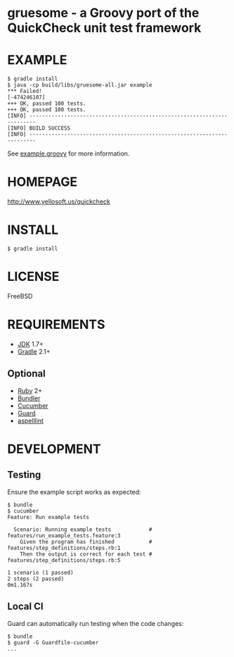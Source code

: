 # gruesome - a Groovy port of the QuickCheck unit test framework

# EXAMPLE

```
$ gradle install
$ java -cp build/libs/gruesome-all.jar example
*** Failed!
[-474246107]
+++ OK, passed 100 tests.
+++ OK, passed 100 tests.
[INFO] ------------------------------------------------------------------------
[INFO] BUILD SUCCESS
[INFO] ------------------------------------------------------------------------
```

See [example.groovy](https://github.com/mcandre/gruesome/blob/master/src/main/groovy/example.groovy) for more information.

# HOMEPAGE

http://www.yellosoft.us/quickcheck

# INSTALL

```
$ gradle install
```

# LICENSE

FreeBSD

# REQUIREMENTS

* [JDK](http://www.oracle.com/technetwork/java/javase/downloads/index.html) 1.7+
* [Gradle](http://gradle.org/) 2.1+

## Optional

* [Ruby](https://www.ruby-lang.org/) 2+
* [Bundler](http://bundler.io/)
* [Cucumber](http://cukes.info/)
* [Guard](http://guardgem.org/)
* [aspelllint](https://github.com/mcandre/aspelllint)

# DEVELOPMENT

## Testing

Ensure the example script works as expected:

```
$ bundle
$ cucumber
Feature: Run example tests

  Scenario: Running example tests            # features/run_example_tests.feature:3
    Given the program has finished           # features/step_definitions/steps.rb:1
    Then the output is correct for each test # features/step_definitions/steps.rb:5

1 scenario (1 passed)
2 steps (2 passed)
0m1.167s
```

## Local CI

Guard can automatically run testing when the code changes:

```
$ bundle
$ guard -G Guardfile-cucumber
...
```
